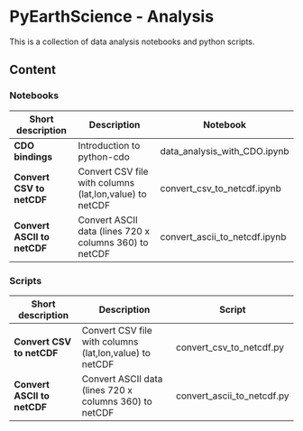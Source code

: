 # PyEarthScience - Analysis

This is a collection of data analysis notebooks and python scripts.


## Content


### Notebooks

| Short description           | Description                                          | Notebook |
|-----------------------------|------------------------------------------------------|---------------------|
| **CDO bindings**            | Introduction to python-cdo |data_analysis_with_CDO.ipynb |
| **Convert CSV to netCDF**   | Convert CSV file with columns (lat,lon,value) to netCDF | convert_csv_to_netcdf.ipynb |
| **Convert ASCII to netCDF** | Convert ASCII data (lines 720 x columns 360) to netCDF | convert_ascii_to_netcdf.ipynb |


### Scripts

| Short description            | Description                                          | Script |
|------------------------------|------------------------------------------------------|---------------------|
| **Convert CSV to netCDF**    | Convert CSV file with columns (lat,lon,value) to netCDF | convert_csv_to_netcdf.py   |
| **Convert ASCII to netCDF**  | Convert ASCII data (lines 720 x columns 360) to netCDF  | convert_ascii_to_netcdf.py |

